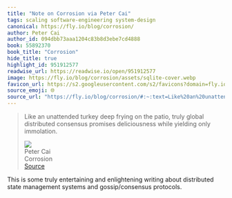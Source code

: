 ```yaml
---
title: "Note on Corrosion via Peter Cai"
tags: scaling software-engineering system-design
canonical: https://fly.io/blog/corrosion/
author: Peter Cai
author_id: 094dbb73aaa1204c83b8d3ebe7cd4888
book: 55892370
book_title: "Corrosion"
hide_title: true
highlight_id: 951912577
readwise_url: https://readwise.io/open/951912577
image: https://fly.io/blog/corrosion/assets/sqlite-cover.webp
favicon_url: https://s2.googleusercontent.com/s2/favicons?domain=fly.io
source_emoji: 🌐
source_url: "https://fly.io/blog/corrosion/#:~:text=Like%20an%20unattended,yielding%20only%20immolation."
---
```


> Like an unattended turkey deep frying on the patio, truly global distributed consensus promises deliciousness while yielding only immolation.
> <div class="quoteback-footer"><div class="quoteback-avatar"><img class="mini-favicon" src="https://s2.googleusercontent.com/s2/favicons?domain=fly.io"></div><div class="quoteback-metadata"><div class="metadata-inner"><span style="display:none">FROM:</span><div aria-label="Peter Cai" class="quoteback-author"> Peter Cai</div><div aria-label="Corrosion" class="quoteback-title"> Corrosion</div></div></div><div class="quoteback-backlink"><a target="_blank" aria-label="go to the full text of this quotation" rel="noopener" href="https://fly.io/blog/corrosion/#:~:text=Like%20an%20unattended,yielding%20only%20immolation." class="quoteback-arrow"> Source</a></div></div>

This is some truly entertaining and enlightening writing about distributed state management systems and gossip/consensus protocols. 